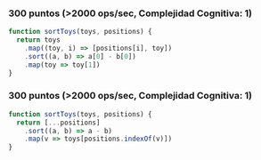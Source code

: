 ### 300 puntos (>2000 ops/sec, Complejidad Cognitiva: 1)

```js
function sortToys(toys, positions) {
  return toys
    .map((toy, i) => [positions[i], toy])
    .sort((a, b) => a[0] - b[0])
    .map(toy => toy[1])
}
```

### 300 puntos (>2000 ops/sec, Complejidad Cognitiva: 1)

```js
function sortToys(toys, positions) {
  return [...positions]
    .sort((a, b) => a - b)
    .map(v => toys[positions.indexOf(v)])
}
```
